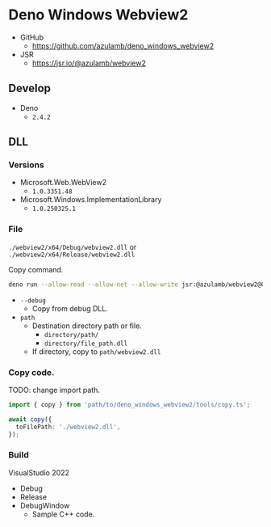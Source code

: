 # Deno Windows Webview2

* GitHub
  * https://github.com/azulamb/deno_windows_webview2
* JSR
  * https://jsr.io/@azulamb/webview2

## Develop

* Deno
  * `2.4.2`

## DLL

### Versions

* Microsoft.Web.WebView2
  * `1.0.3351.48`
* Microsoft.Windows.ImplementationLibrary
  * `1.0.250325.1`

### File

`./webview2/x64/Debug/webview2.dll` or `./webview2/x64/Release/webview2.dll`

Copy command.

```sh
deno run --allow-read --allow-net --allow-write jsr:@azulamb/webview2@0.2.4/copy [--debug] path
```

* `--debug`
  * Copy from debug DLL.
* `path`
  * Destination directory path or file.
    * `directory/path/`
    * `directory/file_path.dll`
  * If directory, copy to `path/webview2.dll`

### Copy code.

TODO: change import path.

```ts
import { copy } from 'path/to/deno_windows_webview2/tools/copy.ts';

await copy({
  toFilePath: './webview2.dll',
});
```

### Build

VisualStudio 2022

* Debug
* Release
* DebugWindow
  * Sample C++ code.
